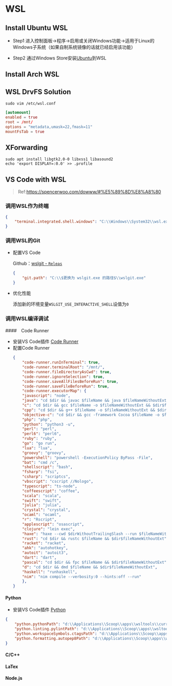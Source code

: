 # WSL
## Install Ubuntu WSL

- Step1 进入控制面板->程序->启用或关闭Windows功能->适用于Linux的Windows子系统（如果自制系统镜像的话就已经启用该功能）

- Step2 通过Windows Store安装[Ubuntu](https://www.microsoft.com/store/productId/9NBLGGH4MSV6)到WSL

## Install Arch WSL

## WSL DrvFS Solution

```shell
sudo vim /etc/wsl.conf
```

```conf
[automount]
enabled = true
root = /mnt/
options = "metadata,umask=22,fmask=11"
mountFsTab = true
```
## XForwarding

```shell
sudo apt install libgtk2.0-0 libxss1 libasound2
echo 'export DISPLAY=:0.0' >> .profile
```

## VS Code with WSL

> Ref:https://spencerwoo.com/dowww/#%E5%89%8D%E8%A8%80

### 调用WSL作为终端

```json
{
    "terminal.integrated.shell.windows": "C:\\Windows\\System32\\wsl.exe"
}
```

### 调用WSL的Git

- 配置VS Code

    Github：[wslgit - `Releas`](https://github.com/andy-5/wslgit/releases)

    ```json
    {
        "git.path": "C:\\$更换为 wslgit.exe 的路径$\\wslgit.exe"
    }
    ```
- 优化性能

    添加新的环境变量`WSLGIT_USE_INTERACTIVE_SHELL`设值为`0`

### 调用WSL编译调试

####　Code Runner
- 安装VS Code插件 [Code Runner](https://marketplace.visualstudio.com/items?itemName=formulahendry.code-runner)
- 配置Code Runner
    ```json
    {
        "code-runner.runInTerminal": true,
        "code-runner.terminalRoot": "/mnt/",
        "code-runner.fileDirectoryAsCwd": true,
        "code-runner.ignoreSelection": true,
        "code-runner.saveAllFilesBeforeRun": true,
        "code-runner.saveFileBeforeRun": true,
        "code-runner.executorMap": {
        "javascript": "node",
        "java": "cd $dir && javac $fileName && java $fileNameWithoutExt",
        "c": "cd $dir && gcc $fileName -o $fileNameWithoutExt && $dir$fileNameWithoutExt",
        "cpp": "cd $dir && g++ $fileName -o $fileNameWithoutExt && $dir$fileNameWithoutExt",
        "objective-c": "cd $dir && gcc -framework Cocoa $fileName -o $fileNameWithoutExt && $dir$fileNameWithoutExt",
        "php": "php",
        "python": "python3 -u",
        "perl": "perl",
        "perl6": "perl6",
        "ruby": "ruby",
        "go": "go run",
        "lua": "lua",
        "groovy": "groovy",
        "powershell": "powershell -ExecutionPolicy ByPass -File",
        "bat": "cmd /c",
        "shellscript": "bash",
        "fsharp": "fsi",
        "csharp": "scriptcs",
        "vbscript": "cscript //Nologo",
        "typescript": "ts-node",
        "coffeescript": "coffee",
        "scala": "scala",
        "swift": "swift",
        "julia": "julia",
        "crystal": "crystal",
        "ocaml": "ocaml",
        "r": "Rscript",
        "applescript": "osascript",
        "clojure": "lein exec",
        "haxe": "haxe --cwd $dirWithoutTrailingSlash --run $fileNameWithoutExt",
        "rust": "cd $dir && rustc $fileName && $dir$fileNameWithoutExt",
        "racket": "racket",
        "ahk": "autohotkey",
        "autoit": "autoit3",
        "dart": "dart",
        "pascal": "cd $dir && fpc $fileName && $dir$fileNameWithoutExt",
        "d": "cd $dir && dmd $fileName && $dir$fileNameWithoutExt",
        "haskell": "runhaskell",
        "nim": "nim compile --verbosity:0 --hints:off --run"
        },
    }
    ```
#### Python
- 安装VS Code插件 [Python](https://marketplace.visualstudio.com/items?itemName=ms-python.python)


```json
{
    "python.pythonPath": "d:\\Applications\\Scoop\\apps\\wsltools\\current\\python3.exe",
    "python.linting.pylintPath": "d:\\Applications\\Scoop\\apps\\wsltools\\current\\pylint.exe",
    "python.workspaceSymbols.ctagsPath": "d:\\Applications\\Scoop\\apps\\wsltools\\current\\ctags.exe",
    "python.formatting.autopep8Path": "d:\\Applications\\Scoop\\apps\\wsltools\\current\\autopep8.exe"
}

```
#### C/C++

#### LaTex

#### Node.js

